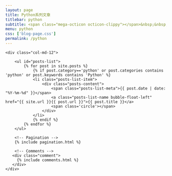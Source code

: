 ```yaml
---
layout: page
title: Python系列文章
titlebar: python
subtitle: <span class="mega-octicon octicon-clippy"></span>&nbsp;&nbsp; Python 学习教程系列文章
menu: python
css: ['blog-page.css']
permalink: /python
---
```


<div class="row">

    <div class="col-md-12">

        <ul id="posts-list">
            {% for post in site.posts %}
                {% if post.category=='python' or post.categories contains 'python' or post.keywords contains 'Python' %}
                <li class="posts-list-item">
                    <div class="posts-content">
                        <span class="posts-list-meta">{{ post.date | date: "%Y-%m-%d" }}</span>
                        <a class="posts-list-name bubble-float-left" href="{{ site.url }}{{ post.url }}">{{ post.title }}</a>
                        <span class='circle'></span>
                    </div>
                </li>
                {% endif %}
            {% endfor %}
        </ul> 

        <!-- Pagination -->
        {% include pagination.html %}

        <!-- Comments -->
       <div class="comment">
         {% include comments.html %}
       </div>
    </div>

</div>
<script>
    $(document).ready(function(){

        // Enable bootstrap tooltip
        $("body").tooltip({ selector: '[data-toggle=tooltip]' });

    });
</script>